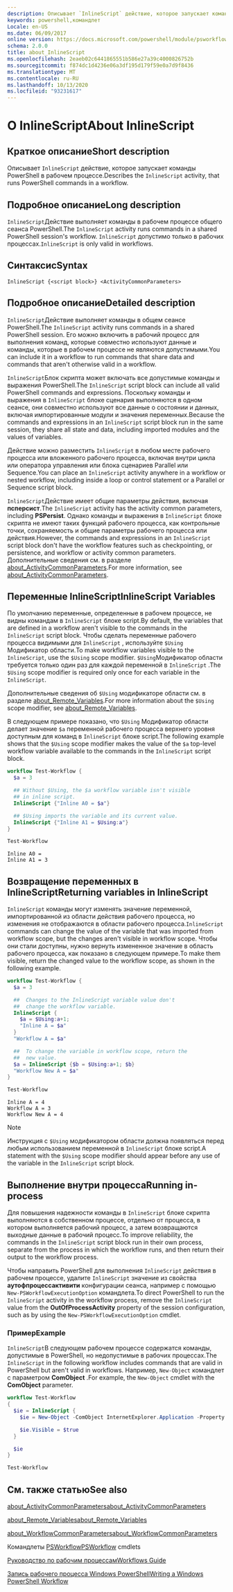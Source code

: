 ```yaml
---
description: Описывает `InlineScript` действие, которое запускает команды PowerShell в рабочем процессе.
keywords: powershell,командлет
Locale: en-US
ms.date: 06/09/2017
online version: https://docs.microsoft.com/powershell/module/psworkflow/about/about_inlinescript?view=powershell-5.1&WT.mc_id=ps-gethelp
schema: 2.0.0
title: about_InlineScript
ms.openlocfilehash: 2eaeb02c6441865551b586e27a39c4000826752b
ms.sourcegitcommit: f874dc1d4236e06a3df195d179f59e0a7d9f8436
ms.translationtype: MT
ms.contentlocale: ru-RU
ms.lasthandoff: 10/13/2020
ms.locfileid: "93231617"
---
```

# <a name="about-inlinescript"></a><span data-ttu-id="70b20-104">О InlineScript</span><span class="sxs-lookup"><span data-stu-id="70b20-104">About InlineScript</span></span>

## <a name="short-description"></a><span data-ttu-id="70b20-105">Краткое описание</span><span class="sxs-lookup"><span data-stu-id="70b20-105">Short description</span></span>

<span data-ttu-id="70b20-106">Описывает `InlineScript` действие, которое запускает команды PowerShell в рабочем процессе.</span><span class="sxs-lookup"><span data-stu-id="70b20-106">Describes the `InlineScript` activity, that runs PowerShell commands in a workflow.</span></span>

## <a name="long-description"></a><span data-ttu-id="70b20-107">Подробное описание</span><span class="sxs-lookup"><span data-stu-id="70b20-107">Long description</span></span>

<span data-ttu-id="70b20-108">`InlineScript`Действие выполняет команды в рабочем процессе общего сеанса PowerShell.</span><span class="sxs-lookup"><span data-stu-id="70b20-108">The `InlineScript` activity runs commands in a shared PowerShell session's workflow.</span></span> <span data-ttu-id="70b20-109">`InlineScript` допустимо только в рабочих процессах.</span><span class="sxs-lookup"><span data-stu-id="70b20-109">`InlineScript` is only valid in workflows.</span></span>

## <a name="syntax"></a><span data-ttu-id="70b20-110">Синтаксис</span><span class="sxs-lookup"><span data-stu-id="70b20-110">Syntax</span></span>

```
InlineScript {<script block>} <ActivityCommonParameters>
```

## <a name="detailed-description"></a><span data-ttu-id="70b20-111">Подробное описание</span><span class="sxs-lookup"><span data-stu-id="70b20-111">Detailed description</span></span>

<span data-ttu-id="70b20-112">`InlineScript`Действие выполняет команды в общем сеансе PowerShell.</span><span class="sxs-lookup"><span data-stu-id="70b20-112">The `InlineScript` activity runs commands in a shared PowerShell session.</span></span> <span data-ttu-id="70b20-113">Его можно включить в рабочий процесс для выполнения команд, которые совместно используют данные и команды, которые в рабочем процессе не являются допустимыми.</span><span class="sxs-lookup"><span data-stu-id="70b20-113">You can include it in a workflow to run commands that share data and commands that aren't otherwise valid in a workflow.</span></span>

<span data-ttu-id="70b20-114">`InlineScript`Блок скрипта может включать все допустимые команды и выражения PowerShell.</span><span class="sxs-lookup"><span data-stu-id="70b20-114">The `InlineScript` script block can include all valid PowerShell commands and expressions.</span></span> <span data-ttu-id="70b20-115">Поскольку команды и выражения в `InlineScript` блоке сценария выполняются в одном сеансе, они совместно используют все данные о состоянии и данных, включая импортированные модули и значения переменных.</span><span class="sxs-lookup"><span data-stu-id="70b20-115">Because the commands and expressions in an `InlineScript` script block run in the same session, they share all state and data, including imported modules and the values of variables.</span></span>

<span data-ttu-id="70b20-116">Действие можно разместить `InlineScript` в любом месте рабочего процесса или вложенного рабочего процесса, включая внутри цикла или оператора управления или блока сценариев Parallel или Sequence.</span><span class="sxs-lookup"><span data-stu-id="70b20-116">You can place an `InlineScript` activity anywhere in a workflow or nested workflow, including inside a loop or control statement or a Parallel or Sequence script block.</span></span>

<span data-ttu-id="70b20-117">`InlineScript`Действие имеет общие параметры действия, включая **псперсист**.</span><span class="sxs-lookup"><span data-stu-id="70b20-117">The `InlineScript` activity has the activity common parameters, including **PSPersist**.</span></span> <span data-ttu-id="70b20-118">Однако команды и выражения в `InlineScript` блоке скрипта не имеют таких функций рабочего процесса, как контрольные точки, сохраняемость и общие параметры рабочего процесса или действия.</span><span class="sxs-lookup"><span data-stu-id="70b20-118">However, the commands and expressions in an `InlineScript` script block don't have the workflow features such as checkpointing, or persistence, and workflow or activity common parameters.</span></span> <span data-ttu-id="70b20-119">Дополнительные сведения см. в разделе [about_ActivityCommonParameters](about_ActivityCommonParameters.md).</span><span class="sxs-lookup"><span data-stu-id="70b20-119">For more information, see [about_ActivityCommonParameters](about_ActivityCommonParameters.md).</span></span>

## <a name="inlinescript-variables"></a><span data-ttu-id="70b20-120">Переменные InlineScript</span><span class="sxs-lookup"><span data-stu-id="70b20-120">InlineScript Variables</span></span>

<span data-ttu-id="70b20-121">По умолчанию переменные, определенные в рабочем процессе, не видны командам в `InlineScript` блоке script.</span><span class="sxs-lookup"><span data-stu-id="70b20-121">By default, the variables that are defined in a workflow aren't visible to the commands in the `InlineScript` script block.</span></span> <span data-ttu-id="70b20-122">Чтобы сделать переменные рабочего процесса видимыми для `InlineScript` , используйте `$Using` Модификатор области.</span><span class="sxs-lookup"><span data-stu-id="70b20-122">To make workflow variables visible to the `InlineScript`, use the `$Using` scope modifier.</span></span> <span data-ttu-id="70b20-123">`$Using`Модификатор области требуется только один раз для каждой переменной в `InlineScript` .</span><span class="sxs-lookup"><span data-stu-id="70b20-123">The `$Using` scope modifier is required only once for each variable in the `InlineScript`.</span></span>

<span data-ttu-id="70b20-124">Дополнительные сведения об `$Using` модификаторе области см. в разделе [about_Remote_Variables](../../Microsoft.PowerShell.Core/About/about_Remote_Variables.md).</span><span class="sxs-lookup"><span data-stu-id="70b20-124">For more information about the `$Using` scope modifier, see [about_Remote_Variables](../../Microsoft.PowerShell.Core/About/about_Remote_Variables.md).</span></span>

<span data-ttu-id="70b20-125">В следующем примере показано, что `$Using` Модификатор области делает значение `$a` переменной рабочего процесса верхнего уровня доступным для команд в `InlineScript` блоке script.</span><span class="sxs-lookup"><span data-stu-id="70b20-125">The following example shows that the `$Using` scope modifier makes the value of the `$a` top-level workflow variable available to the commands in the `InlineScript` script block.</span></span>

```powershell
workflow Test-Workflow {
  $a = 3

  ## Without $Using, the $a workflow variable isn't visible
  ## in inline script.
  InlineScript {"Inline A0 = $a"}

  ## $Using imports the variable and its current value.
  InlineScript {"Inline A1 = $Using:a"}
}

Test-Workflow
```

```output
Inline A0 =
Inline A1 = 3
```

## <a name="returning-variables-in-inlinescript"></a><span data-ttu-id="70b20-126">Возвращение переменных в InlineScript</span><span class="sxs-lookup"><span data-stu-id="70b20-126">Returning variables in InlineScript</span></span>

<span data-ttu-id="70b20-127">`InlineScript` команды могут изменять значение переменной, импортированной из области действия рабочего процесса, но изменения не отображаются в области рабочего процесса.</span><span class="sxs-lookup"><span data-stu-id="70b20-127">`InlineScript` commands can change the value of the variable that was imported from workflow scope, but the changes aren't visible in workflow scope.</span></span> <span data-ttu-id="70b20-128">Чтобы они стали доступны, нужно вернуть измененное значение в область рабочего процесса, как показано в следующем примере.</span><span class="sxs-lookup"><span data-stu-id="70b20-128">To make them visible, return the changed value to the workflow scope, as shown in the following example.</span></span>

```powershell
workflow Test-Workflow {
  $a = 3

  ##  Changes to the InlineScript variable value don't
  ##  change the workflow variable.
  InlineScript {
    $a = $Using:a+1;
    "Inline A = $a"
  }
  "Workflow A = $a"

  ##  To change the variable in workflow scope, return the
  ##  new value.
  $a = InlineScript {$b = $Using:a+1; $b}
  "Workflow New A = $a"
}

Test-Workflow
```

```output
Inline A = 4
Workflow A = 3
Workflow New A = 4
```

> [!NOTE]
> <span data-ttu-id="70b20-129">Инструкция с `$Using` модификатором области должна появляться перед любым использованием переменной в `InlineScript` блоке script.</span><span class="sxs-lookup"><span data-stu-id="70b20-129">A statement with the `$Using` scope modifier should appear before any use of the variable in the `InlineScript` script block.</span></span>

## <a name="running-in-process"></a><span data-ttu-id="70b20-130">Выполнение внутри процесса</span><span class="sxs-lookup"><span data-stu-id="70b20-130">Running in-process</span></span>

<span data-ttu-id="70b20-131">Для повышения надежности команды в `InlineScript` блоке скрипта выполняются в собственном процессе, отдельно от процесса, в котором выполняется рабочий процесс, а затем возвращаются выходные данные в рабочий процесс.</span><span class="sxs-lookup"><span data-stu-id="70b20-131">To improve reliability, the commands in the `InlineScript` script block run in their own process, separate from the process in which the workflow runs, and then return their output to the workflow process.</span></span>

<span data-ttu-id="70b20-132">Чтобы направить PowerShell для выполнения `InlineScript` действия в рабочем процессе, удалите `InlineScript` значение из свойства **аутофпроцессактивити** конфигурации сеанса, например с помощью `New-PSWorkflowExecutionOption` командлета.</span><span class="sxs-lookup"><span data-stu-id="70b20-132">To direct PowerShell to run the `InlineScript` activity in the workflow process, remove the `InlineScript` value from the **OutOfProcessActivity** property of the session configuration, such as by using the `New-PSWorkflowExecutionOption` cmdlet.</span></span>

### <a name="example"></a><span data-ttu-id="70b20-133">Пример</span><span class="sxs-lookup"><span data-stu-id="70b20-133">Example</span></span>

<span data-ttu-id="70b20-134">`InlineScript`В следующем рабочем процессе содержатся команды, допустимые в PowerShell, но недопустимые в рабочих процессах.</span><span class="sxs-lookup"><span data-stu-id="70b20-134">The `InlineScript` in the following workflow includes commands that are valid in PowerShell but aren't valid in workflows.</span></span> <span data-ttu-id="70b20-135">Например, `New-Object` командлет с параметром **ComObject** .</span><span class="sxs-lookup"><span data-stu-id="70b20-135">For example, the `New-Object` cmdlet with the **ComObject** parameter.</span></span>

```powershell
workflow Test-Workflow
{
  $ie = InlineScript {
    $ie = New-Object -ComObject InternetExplorer.Application -Property @{navigate2="www.microsoft.com"}

    $ie.Visible = $true
  }

  $ie
}

Test-Workflow
```

## <a name="see-also"></a><span data-ttu-id="70b20-136">См. также статью</span><span class="sxs-lookup"><span data-stu-id="70b20-136">See also</span></span>

[<span data-ttu-id="70b20-137">about_ActivityCommonParameters</span><span class="sxs-lookup"><span data-stu-id="70b20-137">about_ActivityCommonParameters</span></span>](about_ActivityCommonParameters.md)

[<span data-ttu-id="70b20-138">about_Remote_Variables</span><span class="sxs-lookup"><span data-stu-id="70b20-138">about_Remote_Variables</span></span>](../../Microsoft.PowerShell.Core/About/about_Remote_Variables.md)

[<span data-ttu-id="70b20-139">about_WorkflowCommonParameters</span><span class="sxs-lookup"><span data-stu-id="70b20-139">about_WorkflowCommonParameters</span></span>](about_WorkflowCommonParameters.md)

<span data-ttu-id="70b20-140">Командлеты [PSWorkflow](xref:PSWorkflow)</span><span class="sxs-lookup"><span data-stu-id="70b20-140">[PSWorkflow](xref:PSWorkflow) cmdlets</span></span>

[<span data-ttu-id="70b20-141">Руководство по рабочим процессам</span><span class="sxs-lookup"><span data-stu-id="70b20-141">Workflows Guide</span></span>](/previous-versions/powershell/scripting/components/workflows-guide)

[<span data-ttu-id="70b20-142">Запись рабочего процесса Windows PowerShell</span><span class="sxs-lookup"><span data-stu-id="70b20-142">Writing a Windows PowerShell Workflow</span></span>](/previous-versions/powershell/scripting/developer/workflow/writing-a-windows-powershell-workflow)

